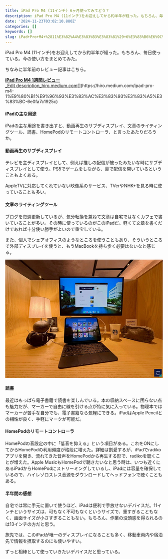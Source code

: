 ```yaml
---
title: iPad Pro M4 (11インチ) 6ヶ月使ってみてどう？
description: iPad Pro M4 (11インチ)をお迎えしてから約半年が経った。もちろん、毎日使っている。今の使い方をまとめてみた。
date: '2024-11-23T03:02:10.880Z'
categories: []
keywords: []
slug: iPad+Pro+M4+%2811%E3%82%A4%E3%83%B3%E3%83%81%29+6%E3%83%B6%E6%9C%88%E4%BD%BF%E3%81%A3%E3%81%A6%E3%81%BF%E3%81%A6%E3%81%A9%E3%81%86%EF%BC%9F
---
```

iPad Pro M4 (11インチ)をお迎えしてから約半年が経った。もちろん、毎日使っている。今の使い方をまとめてみた。

ちなみに半年前のレビュー記事はこちら。

[**iPad Pro M4 1週間レビュー**  
_Edit description_hiro.medium.com](https://hiro.medium.com/ipad-pro-m4-1%E9%80%B1%E9%96%93%E3%83%AC%E3%83%93%E3%83%A5%E3%83%BC-6e0fa7c1925c "https://hiro.medium.com/ipad-pro-m4-1%E9%80%B1%E9%96%93%E3%83%AC%E3%83%93%E3%83%A5%E3%83%BC-6e0fa7c1925c")[](https://hiro.medium.com/ipad-pro-m4-1%E9%80%B1%E9%96%93%E3%83%AC%E3%83%93%E3%83%A5%E3%83%BC-6e0fa7c1925c)

#### iPadの主な用途

iPadの主な用途を書き出すと、動画再生のサブディスプレイ、文章のライティングツール、読書、HomePodのリモートコントローラ、と言ったあたりだろうか。

#### 動画再生のサブディスプレイ

テレビを主ディスプレイとして、例えば推しの配信が被ったみたいな時にサブディスプレイとして使う。PS5でゲームをしながら、裏で配信を開いているということもよくある。

AppleTVに対応してくれていない映像系のサービス、TVerやNHK+を見る時に使っていることも多い。

#### 文章のライティングツール

ブログを毎週更新しているが、気分転換を兼ねて文章は自宅ではなくカフェで書いていることが多い。その時に使っているのがこのiPadだ。軽くて文章を書くだけであれば十分使い勝手がよいので重宝している。

また、個人でシェアオフィスのようなところを使うこともあり、そういうところで外部ディスプレイを使うと、もうMacBookを持ち歩く必要はないなと感じる。

![](1__C0ehwshOgngT5iHf3pMDmg.jpeg)

#### 読書

最近はもっぱら電子書籍で読書を楽しんでいる。本の収納スペースに困らない点も魅力だが、マーカーで自由に線を引ける点が特に気に入っている。物理本ではマーカーが苦手な自分でも、電子書籍なら気軽にできる。iPadはApple Pencilとの相性が良く、手軽にマークが可能だ。

#### HomePodのリモートコントローラ

HomePodの音設定の中に「低音を抑える」という項目がある。これをONにしてからHomePodの利用頻度が格段に増えた。詳細は割愛するが、iPadでradikoアプリを開き、流れてきた音声をHomePodから再生する形で、radikoを聴くことが増えた。Apple MusicもHomePodで聴きたいなと思う時は、いつも近くにあるiPadからHomePodにストリーミングしているし、iPadには容量を確保しているので、ハイレゾロスレス音源をダウンロードしてヘッドフォンで聴くこともある。

#### 半年間の感想

自宅では常に手元に置いて使うほど、iPadは便利で手放せないデバイスだ。11インチというサイズは、可もなく不可もなくというサイズで、重すぎることもなく、画面サイズが小さすぎることもない。もちろん、作業の没頭感を得られるのは13インチの方だと思う。

旅先では、このiPadが唯一のディスプレイになることも多く、移動車両内や宿泊先で情報を摂取するのにも使いやすい。

ずっと相棒として使っていきたいデバイスだと思っている。